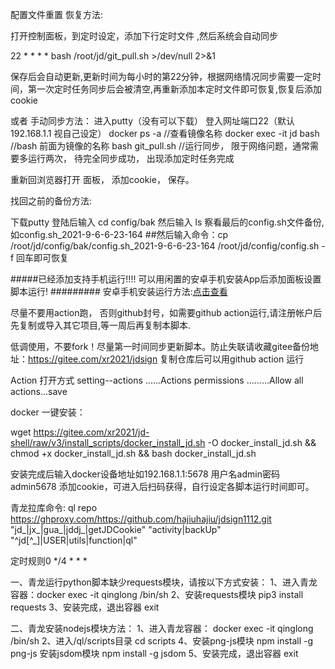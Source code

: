 配置文件重置 恢复方法:

打开控制面板，到定时设定，添加下行定时文件 ,然后系统会自动同步

22 * * * * bash /root/jd/git_pull.sh >/dev/null 2>&1


保存后会自动更新,更新时间为每小时的第22分钟，根据网络情况同步需要一定时间，第一次定时任务同步后会被清空,再重新添加本定时文件即可恢复,恢复后添加cookie

或者  手动同步方法：
进入putty（没有可以下载） 登入网址端口22（默认192.168.1.1 视自己设定）
docker ps -a     //查看镜像名称 
docker exec -it jd bash   //bash 前面为镜像的名称 
bash git_pull.sh   //运行同步， 限于网络问题，通常需要多运行两次， 待完全同步成功， 出现添加定时任务完成

重新回浏览器打开 面板， 添加cookie， 保存。




找回之前的备份方法:

下载putty 登陆后输入  cd config/bak   然后输入 ls  察看最后的config.sh文件备份,如config.sh_2021-9-6-6-23-164
##然后输入命令：cp /root/jd/config/bak/config.sh_2021-9-6-6-23-164 /root/jd/config/config.sh -f 回车即可恢复

#####已经添加支持手机运行!!!! 可以用闲置的安卓手机安装App后添加面板设置脚本运行!
######### 安卓手机安装运行方法:[点击查看](https://github.com/hajiuhajiu/jdsign1112/blob/master/icon/Termux.md)


尽量不要用action跑， 否则github封号，如需要github action运行,请注册帐户后先复制或导入其它项目,等一周后再复制本脚本.

低调使用，不要fork！尽量第一时间同步更新脚本。防止失联请收藏gitee备份地址：https://gitee.com/xr2021/jdsign
复制仓库后可以用github action 运行 

Action 打开方式 setting--actions ......Actions permissions
.........Allow all actions...save 



docker 一键安装：

wget  https://gitee.com/xr2021/jd-shell/raw/v3/install_scripts/docker_install_jd.sh -O docker_install_jd.sh && chmod +x docker_install_jd.sh && bash docker_install_jd.sh

安装完成后输入docker设备地址如192.168.1.1:5678 用户名admin密码admin5678 添加cookie，可进入后扫码获得，自行设定各脚本运行时间即可。




青龙拉库命令:
ql repo https://ghproxy.com/https://github.com/hajiuhajiu/jdsign1112.git "jd_|jx_|gua_|jddj_|getJDCookie" "activity|backUp" "^jd[^_]|USER|utils|function|ql"

定时规则0 */4 * * *

一、青龙运行python脚本缺少requests模块，请按以下方式安装：
1、进入青龙容器：docker exec -it qinglong /bin/sh
2、安装requests模块
pip3 install requests
3、安装完成，退出容器
exit

二、青龙安装nodejs模块方法：
1、进入青龙容器：
docker exec -it qinglong /bin/sh
2、进入/ql/scripts目录
cd scripts
4、安装png-js模块
npm install -g png-js
安装jsdom模块
npm install -g jsdom
5、安装完成，退出容器
exit


